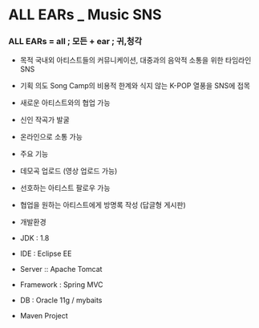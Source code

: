 # ALL EARs _ Music SNS

### ALL EARs = all ; 모든 + ear ; 귀,청각 

- 목적
국내외 아티스트들의 커뮤니케이션, 대중과의 음악적 소통을 위한 타임라인 SNS

- 기획 의도
Song Camp의 비용적 한계와 식지 않는 K-POP 열풍을 SNS에 접목
 - 새로운 아티스트와의 협업 가능
 - 신인 작곡가 발굴
 - 온라인으로 소통 가능

- 주요 기능
 - 데모곡 업로드 (영상 업로드 가능)
 - 선호하는 아티스트 팔로우 가능 
 - 협업을 원하는 아티스트에게 방명록 작성 (답글형 게시판)

- 개발환경
 - JDK : 1.8
 - IDE : Eclipse EE
 - Server :: Apache Tomcat
 - Framework : Spring MVC
 - DB : Oracle 11g / mybaits
 - Maven Project
